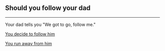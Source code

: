 ## Should you follow your dad
---

Your dad tells you "We got to go, follow me."

[You decide to follow him](following.md)

[You run away from him](run.md)
